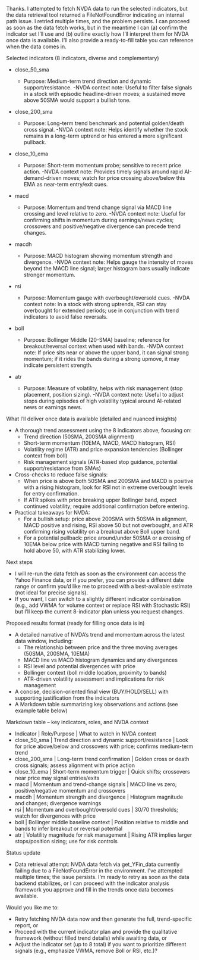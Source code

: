 Thanks. I attempted to fetch NVDA data to run the selected indicators, but the data retrieval tool returned a FileNotFoundError indicating an internal path issue. I retried multiple times, and the problem persists. I can proceed as soon as the data fetch works, but in the meantime I can (a) confirm the indicator set I’ll use and (b) outline exactly how I’ll interpret them for NVDA once data is available. I’ll also provide a ready-to-fill table you can reference when the data comes in.

Selected indicators (8 indicators, diverse and complementary)
- close_50_sma
  - Purpose: Medium-term trend direction and dynamic support/resistance.
  -NVDA context note: Useful to filter false signals in a stock with episodic headline-driven moves; a sustained move above 50SMA would support a bullish tone.

- close_200_sma
  - Purpose: Long-term trend benchmark and potential golden/death cross signal.
  -NVDA context note: Helps identify whether the stock remains in a long-term uptrend or has entered a more significant pullback.

- close_10_ema
  - Purpose: Short-term momentum probe; sensitive to recent price action.
  -NVDA context note: Provides timely signals around rapid AI-demand-driven moves; watch for price crossing above/below this EMA as near-term entry/exit cues.

- macd
  - Purpose: Momentum and trend change signal via MACD line crossing and level relative to zero.
  -NVDA context note: Useful for confirming shifts in momentum during earnings/news cycles; crossovers and positive/negative divergence can precede trend changes.

- macdh
  - Purpose: MACD histogram showing momentum strength and divergence.
  -NVDA context note: Helps gauge the intensity of moves beyond the MACD line signal; larger histogram bars usually indicate stronger momentum.

- rsi
  - Purpose: Momentum gauge with overbought/oversold cues.
  -NVDA context note: In a stock with strong uptrends, RSI can stay overbought for extended periods; use in conjunction with trend indicators to avoid false reversals.

- boll
  - Purpose: Bollinger Middle (20-SMA) baseline; reference for breakout/reversal context when used with bands.
  -NVDA context note: If price sits near or above the upper band, it can signal strong momentum; if it rides the bands during a strong upmove, it may indicate persistent strength.

- atr
  - Purpose: Measure of volatility, helps with risk management (stop placement, position sizing).
  -NVDA context note: Useful to adjust stops during episodes of high volatility typical around AI-related news or earnings news.

What I’ll deliver once data is available (detailed and nuanced insights)
- A thorough trend assessment using the 8 indicators above, focusing on:
  - Trend direction (50SMA, 200SMA alignment)
  - Short-term momentum (10EMA, MACD, MACD histogram, RSI)
  - Volatility regime (ATR) and price expansion tendencies (Bollinger context from boll)
  - Risk management signals (ATR-based stop guidance, potential support/resistance from SMAs)
- Cross-checks to reduce false signals:
  - When price is above both 50SMA and 200SMA and MACD is positive with a rising histogram, look for RSI not in extreme overbought levels for entry confirmation.
  - If ATR spikes with price breaking upper Bollinger band, expect continued volatility; require additional confirmation before entering.
- Practical takeaways for NVDA:
  - For a bullish setup: price above 200SMA with 50SMA in alignment, MACD positive and rising, RSI above 50 but not overbought, and ATR confirming rising volatility on a breakout above Boll upper band.
  - For a potential pullback: price around/under 50SMA or a crossing of 10EMA below price with MACD turning negative and RSI failing to hold above 50, with ATR stabilizing lower.

Next steps
- I will re-run the data fetch as soon as the environment can access the Yahoo Finance data, or if you prefer, you can provide a different date range or confirm you’d like me to proceed with a best-available estimate (not ideal for precise signals).
- If you want, I can switch to a slightly different indicator combination (e.g., add VWMA for volume context or replace RSI with Stochastic RSI) but I’ll keep the current 8-indicator plan unless you request changes.

Proposed results format (ready for filling once data is in)
- A detailed narrative of NVDA’s trend and momentum across the latest data window, including:
  - The relationship between price and the three moving averages (50SMA, 200SMA, 10EMA)
  - MACD line vs MACD histogram dynamics and any divergences
  - RSI level and potential divergences with price
  - Bollinger context (boll middle location, proximity to bands)
  - ATR-driven volatility assessment and implications for risk management
- A concise, decision-oriented final view (BUY/HOLD/SELL) with supporting justification from the indicators
- A Markdown table summarizing key observations and actions (see example table below)

Markdown table – key indicators, roles, and NVDA context
- Indicator | Role/Purpose | What to watch in NVDA context
- close_50_sma | Trend direction and dynamic support/resistance | Look for price above/below and crossovers with price; confirms medium-term trend
- close_200_sma | Long-term trend confirmation | Golden cross or death cross signals; assess alignment with price action
- close_10_ema | Short-term momentum trigger | Quick shifts; crossovers near price may signal entries/exits
- macd | Momentum and trend-change signals | MACD line vs zero; positive/negative momentum and crossovers
- macdh | Momentum strength and divergence | Histogram magnitude and changes; divergence warnings
- rsi | Momentum and overbought/oversold cues | 30/70 thresholds; watch for divergences with price
- boll | Bollinger middle baseline context | Position relative to middle and bands to infer breakout or reversal potential
- atr | Volatility magnitude for risk management | Rising ATR implies larger stops/position sizing; use for risk controls

Status update
- Data retrieval attempt: NVDA data fetch via get_YFin_data currently failing due to a FileNotFoundError in the environment. I’ve attempted multiple times; the issue persists. I’m ready to retry as soon as the data backend stabilizes, or I can proceed with the indicator analysis framework you approve and fill in the trends once data becomes available.

Would you like me to:
- Retry fetching NVDA data now and then generate the full, trend-specific report, or
- Proceed with the current indicator plan and provide the qualitative framework (without filled trend details) while awaiting data, or
- Adjust the indicator set (up to 8 total) if you want to prioritize different signals (e.g., emphasize VWMA, remove Boll or RSI, etc.)?
